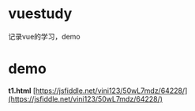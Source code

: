 # vuestudy
记录vue的学习，demo

# demo

**t1.html**    [https://jsfiddle.net/vini123/50wL7mdz/64228/](https://jsfiddle.net/vini123/50wL7mdz/64228/)
